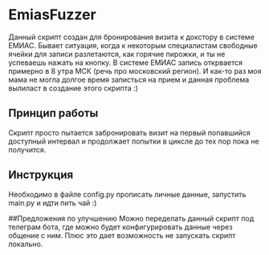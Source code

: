 # EmiasFuzzer

Данный скрипт создан для бронирования визита к докстору в системе ЕМИАС. Бывает ситуация, когда к некоторым специалистам свободные ячейки для записи разлетаются, как горячие пирожки, и ты не успеваешь нажать на кнопку. В системе ЕМИАС запись открвается примерно в 8 утра МСК (речь про московский регион). И как-то раз моя мама не могла долгое время записться на прием и данная проблема вылиласт в создание этого скрипта :)

## Принцип работы
Скрипт просто пытается забронировать визит на первый попавшийся доступный интервал и продолжает попытки в циксле до тех пор пока не получится.

## Инструкция
Необходимо в файле config.py прописать личные данные, запустить main.py и идти пить чай :)

##Предложения по улучшению
Можно переделать данный скрипт под телеграм бота, где можно будет конфигурировать данные через общение с ним. Плюс это дает возможность не запускать скрипт локально.
